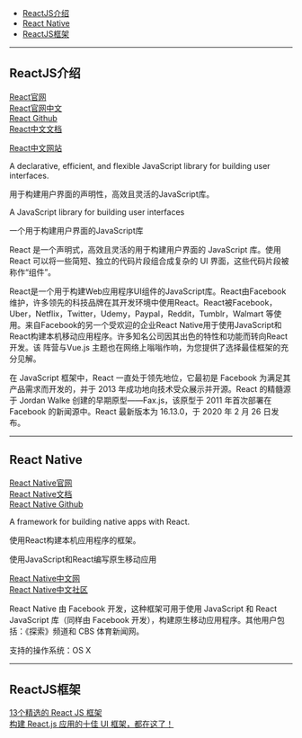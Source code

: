 - [ReactJS介绍](#ReactJS介绍)
- [React Native](#React-Native)
- [ReactJS框架](#ReactJS框架)


---------------------------------------------------------------------------------------------------------------------
## ReactJS介绍


[React官网](https://reactjs.org/)  
[React官网中文](https://zh-hans.reactjs.org/)  
[React Github](https://github.com/facebook/react)  
[React中文文档](https://zh-hans.reactjs.org/docs/getting-started.html)  

[React中文网站](https://react.docschina.org/)  

A declarative, efficient, and flexible JavaScript library for building user interfaces.

用于构建用户界面的声明性，高效且灵活的JavaScript库。

A JavaScript library for building user interfaces

一个用于构建用户界面的JavaScript库

React 是一个声明式，高效且灵活的用于构建用户界面的 JavaScript 库。使用 React 可以将一些简短、独立的代码片段组合成复杂的 UI 界面，这些代码片段被称作“组件”。


React是一个用于构建Web应用程序UI组件的JavaScript库。React由Facebook维护，许多领先的科技品牌在其开发环境中使用React。React被Facebook，Uber，Netflix，Twitter，Udemy，Paypal，Reddit，Tumblr，Walmart 等使用。来自Facebook的另一个受欢迎的企业React Native用于使用JavaScript和React构建本机移动应用程序。许多知名公司因其出色的特性和功能而转向React开发。该 阵营与Vue.js 主题也在网络上嗡嗡作响，为您提供了选择最佳框架的充分见解。

在 JavaScript 框架中，React 一直处于领先地位，它最初是 Facebook 为满足其产品需求而开发的，并于 2013 年成功地向技术受众展示并开源。React 的精髓源于 Jordan Walke 创建的早期原型——Fax.js，该原型于 2011 年首次部署在 Facebook 的新闻源中。React 最新版本为 16.13.0，于 2020 年 2 月 26 日发布。


---------------------------------------------------------------------------------------------------------------------
## React Native

[React Native官网](https://reactnative.dev/)  
[React Native文档](https://reactnative.dev/docs/getting-started)  
[React Native Github](https://github.com/facebook/react-native)  

A framework for building native apps with React.

使用React构建本机应用程序的框架。

使用JavaScript和React编写原生移动应用

[React Native中文网](https://reactnative.cn/)  
[React Native中文社区](https://zh-hans.reactjs.org/)  


React Native 由 Facebook 开发，这种框架可用于使用 JavaScript 和 React JavaScript 库（同样由 Facebook 开发），构建原生移动应用程序。其他用户包括：《探索》频道和 CBS 体育新闻网。

支持的操作系统：OS X





---------------------------------------------------------------------------------------------------------------------
## ReactJS框架


[13个精选的 React JS 框架](https://www.infoq.cn/article/wsroY8ZEdP1c9KmWY6OC)  
[构建 React.js 应用的十佳 UI 框架，都在这了！](https://my.oschina.net/editorial-story/blog/897707)  


